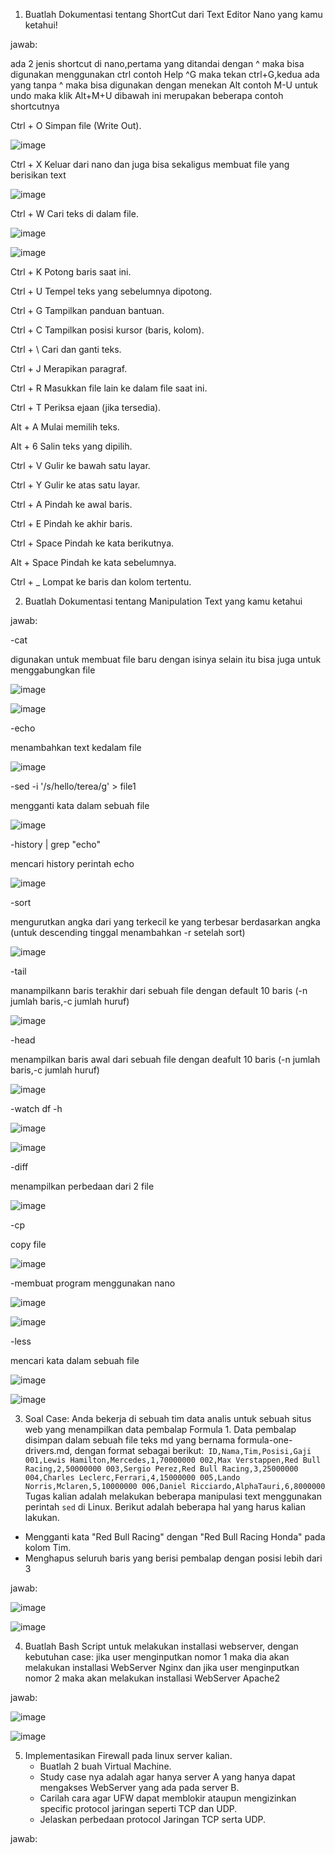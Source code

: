 1. Buatlah Dokumentasi tentang ShortCut dari Text Editor Nano yang kamu ketahui!

jawab:

ada 2 jenis shortcut di nano,pertama yang ditandai dengan ^ maka bisa digunakan menggunakan ctrl contoh Help ^G maka tekan ctrl+G,kedua ada yang tanpa ^ maka bisa digunakan dengan menekan Alt contoh M-U untuk undo maka klik Alt+M+U dibawah ini merupakan beberapa contoh shortcutnya

Ctrl + O	Simpan file (Write Out).

![image](https://github.com/user-attachments/assets/3adb3514-002c-4ab0-9f7a-f1291c1f3b10)

Ctrl + X	Keluar dari nano dan juga bisa sekaligus membuat file yang berisikan text

![image](https://github.com/user-attachments/assets/1b482607-773f-4be3-b81c-4eabacd5fbe0)

Ctrl + W	Cari teks di dalam file.

![image](https://github.com/user-attachments/assets/45d4b824-3ec2-4e9b-8fb4-8f667bac129d)

![image](https://github.com/user-attachments/assets/0d5d1d33-a7c4-4d79-9742-7136805e156f)

Ctrl + K	Potong baris saat ini.

Ctrl + U	Tempel teks yang sebelumnya dipotong.

Ctrl + G	Tampilkan panduan bantuan.

Ctrl + C	Tampilkan posisi kursor (baris, kolom).

Ctrl + \	Cari dan ganti teks.

Ctrl + J	Merapikan paragraf.

Ctrl + R	Masukkan file lain ke dalam file saat ini.

Ctrl + T	Periksa ejaan (jika tersedia).

Alt + A	Mulai memilih teks.

Alt + 6	Salin teks yang dipilih.

Ctrl + V	Gulir ke bawah satu layar.

Ctrl + Y	Gulir ke atas satu layar.

Ctrl + A	Pindah ke awal baris.

Ctrl + E	Pindah ke akhir baris.

Ctrl + Space	Pindah ke kata berikutnya.

Alt + Space	Pindah ke kata sebelumnya.

Ctrl + _	Lompat ke baris dan kolom tertentu.


2. Buatlah Dokumentasi tentang Manipulation Text yang kamu ketahui

jawab:

-cat

digunakan untuk membuat file baru dengan isinya selain itu bisa juga untuk menggabungkan file

![image](https://github.com/user-attachments/assets/e2795456-f176-4cef-953b-a459387e0378)

![image](https://github.com/user-attachments/assets/72f2de28-91dd-44a3-aa46-f4045483845f)

-echo

menambahkan text kedalam file

![image](https://github.com/user-attachments/assets/30f1b047-473c-47bf-b73d-bc10c237ceed)

-sed -i '/s/hello/terea/g' > file1

mengganti kata dalam sebuah file

![image](https://github.com/user-attachments/assets/a9bdf87b-8aeb-4640-9abb-462e2e0a1414)

-history | grep "echo"

mencari history perintah echo

![image](https://github.com/user-attachments/assets/42eb0328-edd6-4993-bc95-7d60bf9c6fcd)

-sort

mengurutkan angka dari yang terkecil ke yang terbesar berdasarkan angka (untuk descending tinggal menambahkan -r setelah sort)

![image](https://github.com/user-attachments/assets/058e76da-7a7c-4760-a703-b66e1e815c17)

-tail

manampilkann baris terakhir dari sebuah file dengan default 10 baris (-n jumlah baris,-c jumlah huruf)

![image](https://github.com/user-attachments/assets/f8d1f8ec-33d2-4b2a-9ab0-bcad98688cba)

-head

menampilkan baris awal dari sebuah file dengan deafult 10 baris (-n jumlah baris,-c jumlah huruf)

![image](https://github.com/user-attachments/assets/457a45cc-5b36-43e3-80ca-e7de33cbf20b)

-watch df -h

![image](https://github.com/user-attachments/assets/095ad899-3717-40ec-a5df-f5a05f6fdb11)

![image](https://github.com/user-attachments/assets/225a64c4-d95c-449b-a630-c9d5f9503664)

-diff

menampilkan perbedaan dari 2 file

![image](https://github.com/user-attachments/assets/0ce37244-8abe-4020-bd46-6177d360fea2)

-cp

copy file

![image](https://github.com/user-attachments/assets/f61cfd55-6286-4467-81ef-5678dd7cf8f5)

-membuat program menggunakan nano

![image](https://github.com/user-attachments/assets/145a702e-05b8-408c-b007-c3a4e75e8c11)


![image](https://github.com/user-attachments/assets/f70545ad-7a22-4603-875b-7bd540dedf20)

-less

mencari kata dalam sebuah file

![image](https://github.com/user-attachments/assets/032d79b2-0242-4e26-a97e-4984c828f765)

![image](https://github.com/user-attachments/assets/033a5d9e-9c22-4cc9-b709-5f8966440f41)

3. Soal Case: 
Anda bekerja di sebuah tim data analis untuk sebuah situs web yang menampilkan data pembalap Formula 1. Data pembalap disimpan dalam sebuah file teks md yang bernama formula-one-drivers.md, dengan format sebagai berikut:```
  ID,Nama,Tim,Posisi,Gaji
  001,Lewis Hamilton,Mercedes,1,70000000
  002,Max Verstappen,Red Bull Racing,2,50000000
  003,Sergio Perez,Red Bull Racing,3,25000000
  004,Charles Leclerc,Ferrari,4,15000000
  005,Lando Norris,Mclaren,5,10000000
  006,Daniel Ricciardo,AlphaTauri,6,8000000``` 
  Tugas kalian adalah melakukan beberapa manipulasi text menggunakan perintah `sed` di Linux. Berikut adalah beberapa hal yang harus kalian lakukan.
  - Mengganti kata "Red Bull Racing" dengan "Red Bull Racing Honda" pada kolom Tim.
  - Menghapus seluruh baris yang berisi pembalap dengan posisi lebih dari 3

jawab:

![image](https://github.com/user-attachments/assets/3f454023-0195-4b72-bbac-ee7ab2dfdc03)

![image](https://github.com/user-attachments/assets/f3fd0965-434c-4231-9956-42d2e7da63cf)


4. Buatlah Bash Script untuk melakukan installasi webserver, dengan kebutuhan case: jika user menginputkan nomor 1 maka dia akan melakukan installasi WebServer Nginx dan jika user menginputkan nomor 2 maka akan melakukan installasi WebServer Apache2 

jawab:

![image](https://github.com/user-attachments/assets/de53ab77-ec73-40ea-9b61-6e32e0aa5817)

![image](https://github.com/user-attachments/assets/24f2d740-ce16-4751-8b76-f9087f3d063c)

5. Implementasikan Firewall pada linux server kalian. 
    - Buatlah 2 buah Virtual Machine. 
    - Study case nya adalah agar hanya server A yang hanya dapat mengakses WebServer yang ada pada server B.
    - Carilah cara agar UFW dapat memblokir ataupun mengizinkan specific protocol jaringan seperti TCP dan UDP.
    - Jelaskan perbedaan protocol Jaringan TCP serta UDP.

jawab:

